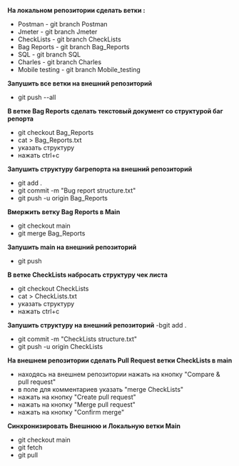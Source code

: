 **На локальном репозитории сделать ветки :**
- Postman - git branch Postman
- Jmeter - git branch Jmeter
- CheckLists - git branch CheckLists
- Bag Reports - git branch Bag_Reports
- SQL - git branch SQL
- Charles - git branch Charles
- Mobile testing - git branch Mobile_testing

**Запушить все ветки на внешний репозиторий**
- git push --all

**В ветке Bag Reports сделать текстовый документ со структурой баг репорта**
- git checkout Bag_Reports
- cat > Bag_Reports.txt
- указать структуру 
- нажать ctrl+c

**Запушить структуру багрепорта на внешний репозиторий**
- git add .
- git commit -m "Bug report structure.txt"
- git push -u origin Bag_Reports

**Вмержить ветку Bag Reports в Main**
- git checkout main
- git merge Bag_Reports

**Запушить main на внешний репозиторий**
- git push

**В ветке CheckLists набросать структуру чек листа**
- git checkout CheckLists
- cat > CheckLists.txt
- указать структуру
- нажать ctrl+c

**Запушить структуру на внешний репозиторий**
-bgit add .
- git commit -m "CheckLists structure.txt"
- git push -u origin CheckLists

**На внешнем репозитории сделать Pull Request ветки CheckLists в main**
- находясь на внешнем репозитории нажать на кнопку "Compare & pull request"
- в поле для комментариев указать "merge CheckLists"
- нажать на кнопку "Create pull request"
- нажать на кнопку "Merge pull request"
- нажать на кнопку "Confirm merge"

**Синхронизировать Внешнюю и Локальную ветки Main**
- git checkout main
- git fetch
- git pull